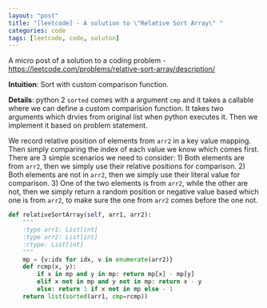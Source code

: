 ```yaml
---
layout: "post"
title: "[leetcode] - A solution to \"Relative Sort Array\" "
categories: code
tags: [leetcode, code, soluton]
---
```


A micro post of a solution to a coding problem - https://leetcode.com/problems/relative-sort-array/description/

**Intuition**: Sort with custom comparison function.

**Details**: python 2 `sorted` comes with a argument `cmp` and it takes a callable where we can define a custom comparision function. It takes two arguments which drvies from original list when python executes it. Then we implement it based on problem statement.

We record relative position of elements from `arr2` in a key value mapping. Then simply comparing the index of each value we know which comes first. There are 3 simple scenarios we need to consider: 1) Both elements are from `arr2`, then we simply use their relative positions for comparison. 2) Both elements are not in `arr2`, then we simply use their literal value for comparison. 3) One of the two elements is from `arr2`, while the other are not, then we simply return a random position or negative value based which one is from `arr2`, to make sure the one from `arr2` comes before the one not.

```python
def relativeSortArray(self, arr1, arr2):
    """
    :type arr1: List[int]
    :type arr2: List[int]
    :rtype: List[int]
    """
    mp = {v:idx for idx, v in enumerate(arr2)}
    def rcmp(x, y):
        if x in mp and y in mp: return mp[x] - mp[y]
        elif x not in mp and y not in mp: return x - y
        else: return 1 if x not in mp else - 1
    return list(sorted(arr1, cmp=rcmp))
```
